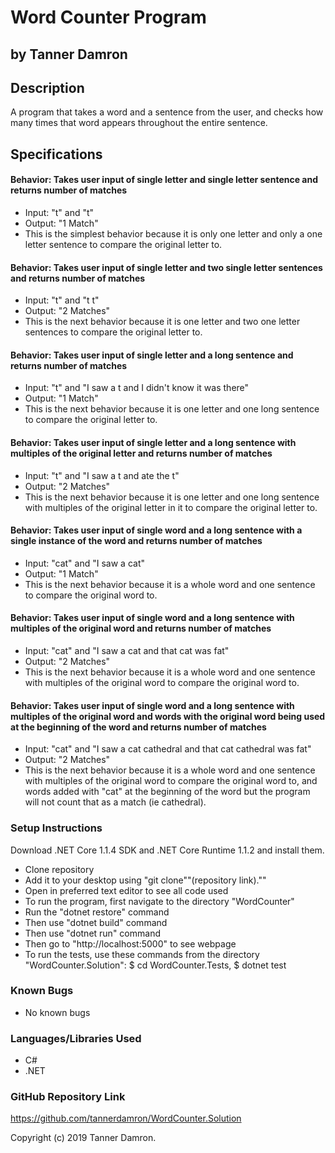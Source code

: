 # Word Counter Program
## by Tanner Damron

## Description
A program that takes a word and a sentence from the user, and checks how many times that word appears throughout the entire sentence.

## Specifications

#### Behavior: Takes user input of single letter and single letter sentence and returns number of matches
* Input: "t" and "t"
* Output: "1 Match"
* This is the simplest behavior because it is only one letter and only a one letter sentence to compare the original letter to.

#### Behavior: Takes user input of single letter and two single letter sentences and returns number of matches
* Input: "t" and "t t"
* Output: "2 Matches"
* This is the next behavior because it is one letter and two one letter sentences to compare the original letter to.

#### Behavior: Takes user input of single letter and a long sentence and returns number of matches
* Input: "t" and "I saw a t and I didn't know it was there"
* Output: "1 Match"
* This is the next behavior because it is one letter and one long sentence to compare the original letter to.

#### Behavior: Takes user input of single letter and a long sentence with multiples of the original letter and returns number of matches
* Input: "t" and "I saw a t and ate the t"
* Output: "2 Matches"
* This is the next behavior because it is one letter and one long sentence with multiples of the original letter in it to compare the original letter to.

#### Behavior: Takes user input of single word and a long sentence with a single instance of the word and returns number of matches
* Input: "cat" and "I saw a cat"
* Output: "1 Match"
* This is the next behavior because it is a whole word and one sentence to compare the original word to.

#### Behavior: Takes user input of single word and a long sentence with multiples of the original word and returns number of matches
* Input: "cat" and "I saw a cat and that cat was fat"
* Output: "2 Matches"
* This is the next behavior because it is a whole word and one sentence with multiples of the original word to compare the original word to. 

#### Behavior: Takes user input of single word and a long sentence with multiples of the original word and words with the original word being used at the beginning of the word and returns number of matches
* Input: "cat" and "I saw a cat cathedral and that cat cathedral was fat"
* Output: "2 Matches"
* This is the next behavior because it is a whole word and one sentence with multiples of the original word to compare the original word to, and words added with "cat" at the beginning of the word but the program will not count that as a match (ie cathedral).


### Setup Instructions
Download .NET Core 1.1.4 SDK and .NET Core Runtime 1.1.2 and install them.

* Clone repository
* Add it to your desktop using "git clone""(repository link).""
* Open in preferred text editor to see all code used
* To run the program, first navigate to the directory "WordCounter"
* Run the "dotnet restore" command
* Then use "dotnet build" command
* Then use "dotnet run" command
* Then go to "http://localhost:5000" to see webpage
* To run the tests, use these commands from the directory "WordCounter.Solution": $ cd WordCounter.Tests, $ dotnet test

### Known Bugs
* No known bugs

### Languages/Libraries Used
* C#
* .NET

### GitHub Repository Link
https://github.com/tannerdamron/WordCounter.Solution

Copyright (c) 2019 Tanner Damron.
